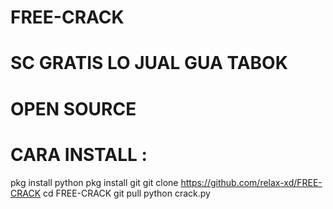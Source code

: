 # FREE-CRACK
# SC GRATIS LO JUAL GUA TABOK
# OPEN SOURCE
# CARA INSTALL :
pkg install python
pkg install git
git clone https://github.com/relax-xd/FREE-CRACK
cd FREE-CRACK
git pull
python crack.py
